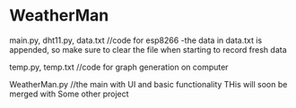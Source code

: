 # WeatherMan

main.py, dht11.py, data.txt //code for esp8266
-the data in data.txt is appended, so make sure to clear the file when starting to record fresh data

temp.py, temp.txt //code for graph generation on computer

WeatherMan.py //the main with UI and basic functionality
THis will soon be merged with Some other project
